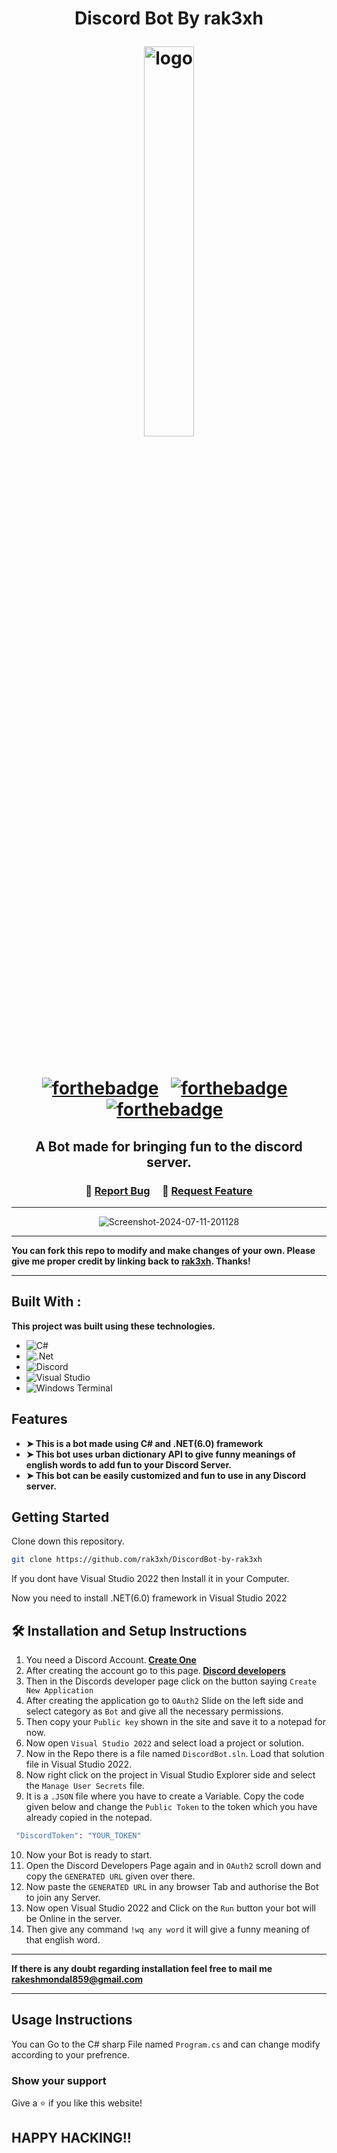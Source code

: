 <h1 align="center">
   Discord Bot By <b>rak3xh</b> <br/>
  <p align="center">
  <p align="center"><img src="https://i.ibb.co/w7b85Lj/logo.png" alt="logo" border="0" width="40%"></p> 


<br/>

<div align="center">

[![forthebadge](https://forthebadge.com/images/badges/built-with-love.svg)](https://forthebadge.com) &nbsp;
[![forthebadge](https://forthebadge.com/images/badges/made-with-c-sharp.svg)](https://forthebadge.com) &nbsp;
[![forthebadge](https://forthebadge.com/images/badges/open-source.svg)](https://forthebadge.com) &nbsp;

</div>

<h2 align="center">A Bot made for bringing fun to the discord server. </h2>

<h3 align="center">
    🔹
    <a href="https://github.com/rak3xh/DiscordBot-by-rak3xh/issues">Report Bug</a> &nbsp; &nbsp;
    🔹
    <a href="https://github.com/rak3xh/DiscordBot-by-rak3xh/issues">Request Feature</a>
</h3>

---

<p align="center">
<img src="https://i.ibb.co/g4K0pXx/Screenshot-2024-07-11-201128.png" alt="Screenshot-2024-07-11-201128" border="0">
</p>

---

**You can fork this repo to modify and make changes of your own. Please give me proper credit by linking back to [rak3xh](https://rak3xh-portfolio.vercel.app/). Thanks!**

---

## Built With :

**This project was built using these technologies.**

- ![C#](https://img.shields.io/badge/c%23-%23239120.svg?style=for-the-badge&logo=csharp&logoColor=white)
- ![.Net](https://img.shields.io/badge/.NET-5C2D91?style=for-the-badge&logo=.net&logoColor=white)
- ![Discord](https://img.shields.io/badge/Discord-%235865F2.svg?style=for-the-badge&logo=discord&logoColor=white)
- ![Visual Studio](https://img.shields.io/badge/Visual%20Studio-5C2D91.svg?style=for-the-badge&logo=visual-studio&logoColor=white)
- ![Windows Terminal](https://img.shields.io/badge/Windows%20Terminal-%234D4D4D.svg?style=for-the-badge&logo=windows-terminal&logoColor=white)

## Features

- **➤ This is a bot made using C# and .NET(6.0) framework**
- **➤ This bot uses urban dictionary API to give funny meanings of english words to add fun to your Discord Server.**
- **➤ This bot can be easily customized and fun to use in any Discord server.**

## Getting Started

Clone down this repository.

<p>

```bash
git clone https://github.com/rak3xh/DiscordBot-by-rak3xh
```

<p>If you dont have Visual Studio 2022 then Install it in your Computer.</p>
<p>Now you need to install .NET(6.0) framework in Visual Studio 2022</p>

## 🛠 Installation and Setup Instructions

1. You need a Discord Account.<b> [Create One](https://discord.com/)</b>
2. After creating the account go to this page.<b> [Discord developers](https://discord.com/developers/applications)</b>
3. Then in the Discords developer page click on the button saying `Create New Application`
4. After creating the application go to `OAuth2` Slide on the left side and select category as `Bot` and give all the necessary permissions.
5. Then copy your `Public key` shown in the site and save it to a notepad for now.
6. Now open `Visual Studio 2022` and select load a project or solution.
7. Now in the Repo there is a file named `DiscordBot.sln`. Load that solution file in Visual Studio 2022.
8. Now right click on the project in Visual Studio Explorer side and select the `Manage User Secrets` file.
9. It is a `.JSON` file where you have to create a Variable. Copy the code given below and change the `Public Token` to the token which you have already copied in the notepad.

```bash
 "DiscordToken": "YOUR_TOKEN"
```

10. Now your Bot is ready to start.
11. Open the Discord Developers Page again and in `OAuth2` scroll down and copy the `GENERATED URL` given over there.
12. Now paste the `GENERATED URL` in any browser Tab and authorise the Bot to join any Server.
13. Now open Visual Studio 2022 and Click on the `Run` button your bot will be Online in the server.
14. Then give any command `!wq any word` it will give a funny meaning of that english word.

---

**If there is any doubt regarding installation feel free to mail me <a href="mailto:rakeshmondal859@gmail.com">rakeshmondal859@gmail.com</a>**

---

## Usage Instructions

You can Go to the C# sharp File named `Program.cs` and can change modify according to your prefrence.

### Show your support

Give a ⭐ if you like this website!

## HAPPY HACKING!!

